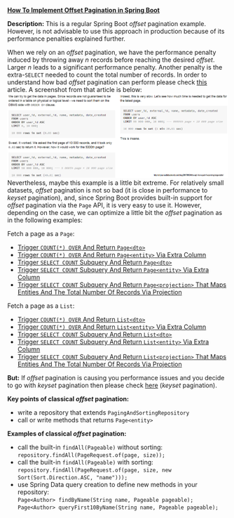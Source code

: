 **[How To Implement Offset Pagination in Spring Boot](https://github.com/andreipall/Spring-Boot-JPA/tree/master/HibernateSpringBootOffsetPagination)**

**Description:** This is a regular Spring Boot *offset* pagination example. However, is not advisable to use this approach in production because of its performance penalties explained further. 

When we rely on an *offset* pagination, we have the performance penalty induced by throwing away *n* records before reaching the desired *offset*. Larger *n* leads to a significant performance penalty. Another penalty is the extra-`SELECT` needed to count the total number of records. In order to understand how bad *offset* pagination can perform please check [this](http://allyouneedisbackend.com/blog/2017/09/24/the-sql-i-love-part-1-scanning-large-table/) article. A screenshot from that article is below:
![](https://github.com/andreipall/Spring-Boot-JPA/blob/master/HibernateSpringBootKeysetPagination/offset%20pagination.png)
Nevertheless, maybe this example is a little bit extreme. For relatively small datasets, *offset* pagination is not so bad (it is close in performance to *keyset* pagination), and, since Spring Boot provides built-in support for *offset* pagination via the `Page` API, it is very easy to use it. However, depending on the case, we can optimize a little bit the *offset* pagination as in the following examples:

Fetch a page as a `Page`:
- [Trigger `COUNT(*) OVER` And Return `Page<dto>`](https://github.com/andreipall/Spring-Boot-JPA/tree/master/HibernateSpringBootPageDtoOffsetPaginationWF)
- [Trigger `COUNT(*) OVER` And Return `Page<entity>` Via Extra Column](https://github.com/andreipall/Spring-Boot-JPA/tree/master/HibernateSpringBootPageEntityOffsetPaginationExtraColumnWF)
- [Trigger `SELECT COUNT` Subquery And Return `Page<dto>`](https://github.com/andreipall/Spring-Boot-JPA/tree/master/HibernateSpringBootPageDtoOffsetPagination)
- [Trigger `SELECT COUNT` Subquery And Return `Page<entity>` Via Extra Column](https://github.com/andreipall/Spring-Boot-JPA/tree/master/HibernateSpringBootPageEntityOffsetPaginationExtraColumn)
- [Trigger `SELECT COUNT` Subquery And Return `Page<projection>` That Maps Entities And The Total Number Of Records Via Projection](https://github.com/andreipall/Spring-Boot-JPA/tree/master/HibernateSpringBootPageEntityOffsetPaginationProjection)

Fetch a page as a `List`:
- [Trigger `COUNT(*) OVER` And Return `List<dto>`](https://github.com/andreipall/Spring-Boot-JPA/tree/master/HibernateSpringBootListDtoOffsetPaginationWF)
- [Trigger `COUNT(*) OVER` And Return `List<entity>` Via Extra Column](https://github.com/andreipall/Spring-Boot-JPA/tree/master/HibernateSpringBootListEntityOffsetPaginationExtraColumnWF)
- [Trigger `SELECT COUNT` Subquery And Return `List<dto>`](https://github.com/andreipall/Spring-Boot-JPA/tree/master/HibernateSpringBootListDtoOffsetPagination)
- [Trigger `SELECT COUNT` Subquery And Return `List<entity>` Via Extra Column](https://github.com/andreipall/Spring-Boot-JPA/tree/master/HibernateSpringBootListEntityOffsetPaginationExtraColumn)
- [Trigger `SELECT COUNT` Subquery And Return `List<projection>` That Maps Entities And The Total Number Of Records Via Projection](https://github.com/andreipall/Spring-Boot-JPA/tree/master/HibernateSpringBootListEntityOffsetPaginationProjection)

**But:** If *offset* pagination is causing you performance issues and you decide to go with *keyset* pagination then please check [here](https://github.com/andreipall/Spring-Boot-JPA/tree/master/HibernateSpringBootKeysetPagination) (*keyset* pagination).

**Key points of classical *offset* pagination:**
- write a repository that extends `PagingAndSortingRepository`
- call or write methods that returns `Page<entity>`

**Examples of classical *offset* pagination:**
- call the built-in `findAll(Pageable)` without sorting:\
`repository.findAll(PageRequest.of(page, size));`
- call the built-in `findAll(Pageable)` with sorting:\
`repository.findAll(PageRequest.of(page, size, new Sort(Sort.Direction.ASC, "name")));`
- use Spring Data query creation to define new methods in your repository:\
`Page<Author> findByName(String name, Pageable pageable);`\
`Page<Author> queryFirst10ByName(String name, Pageable pageable);`
